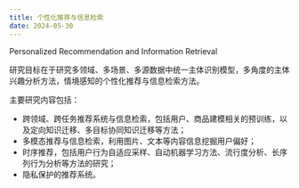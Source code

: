 ```yaml
---
title: 个性化推荐与信息检索
date: 2024-05-30
---
```


Personalized Recommendation and Information Retrieval

研究目标在于研究多领域、多场景、多源数据中统一主体识别模型，多角度的主体兴趣分析方法，情境感知的个性化推荐与信息检索方法。

<!--more-->

主要研究内容包括：
- 跨领域、跨任务推荐系统与信息检索，包括用户、商品建模相关的预训练，以及定向知识迁移、多目标协同知识迁移等方法；
- 多模态推荐与信息检索，利用图片、文本等内容信息挖掘用户偏好；
- 时序推荐，包括用户行为自适应采样、自动机器学习方法、流行度分析、长序列行为分析等方法的研究；
- 隐私保护的推荐系统。



